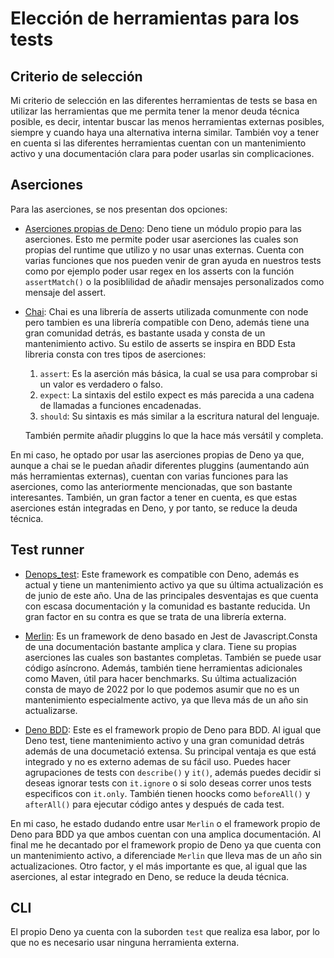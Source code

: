# Elección de herramientas para los tests

## Criterio de selección

Mi criterio de selección en las diferentes herramientas de tests se basa en
utilizar las herramientas que me permita tener la menor deuda técnica posible, es
decir, intentar buscar las menos herramientas externas posibles, siempre y cuando
haya una alternativa interna similar. También voy a tener en cuenta si las diferentes
herramientas cuentan con un mantenimiento activo y una documentación clara para
poder usarlas sin complicaciones.

## Aserciones

Para las aserciones, se nos presentan dos opciones:

- [Aserciones propias de Deno](https://deno.land/std@0.206.0/assert/mod.ts):
    Deno tiene un módulo propio para las aserciones.
    Esto me permite poder usar aserciones las cuales son propias del runtime
    que utilizo y no usar unas externas. Cuenta con varias funciones que nos
    pueden venir de gran ayuda en nuestros tests como por ejemplo poder usar
    regex en los asserts con la función `assertMatch()` o la posiblilidad de
    añadir mensajes personalizados como mensaje del assert.

- [Chai](https://deno.land/x/chai@v5.0.0): Chai es una librería de asserts
    utilizada comunmente con node pero tambien es una librería compatible
    con Deno, además tiene una gran comunidad detrás, es bastante usada y
    consta de un mantenimiento activo. Su estilo de asserts se inspira en BDD
    Esta libreria consta con tres tipos de aserciones:
    1. `assert`: Es la aserción más básica, la cual se usa para comprobar si un
    valor es verdadero o falso.
    2. `expect`: La sintaxis del estilo expect es más parecida a una cadena de
    llamadas a funciones encadenadas.
    3. `should`: Su sintaxis es más similar a la escritura natural del lenguaje.

    También permite añadir pluggins lo que la hace más versátil y completa.

En mi caso, he optado por usar las aserciones propias de Deno ya que, aunque a
chai se le puedan añadir diferentes pluggins (aumentando aún más herramientas
externas), cuentan con varias funciones para las aserciones, como las anteriormente
mencionadas, que son bastante interesantes. También, un gran factor a tener en cuenta,
es que estas aserciones están integradas en Deno, y por tanto, se reduce la
deuda técnica.

## Test runner

- [Denops_test](https://github.com/vim-denops/deno-denops-test): Este framework
    es compatible con Deno, además es actual y tiene un mantenimiento activo ya
    que su última actualización es de junio de este año.
    Una de las principales desventajas es que cuenta con escasa documentación
    y la comunidad es bastante reducida. Un gran factor en su contra es que se
    trata de una librería externa.

- [Merlin](https://deno.land/x/merlin@v1.0.7): Es un framework de deno basado en
    Jest de Javascript.Consta de una documentación bastante amplica y clara.
    Tiene su propias aserciones las cuales son bastantes completas. También
    se puede usar código asíncrono. Además, también tiene herramientas adicionales
    como Maven, útil para hacer benchmarks.
    Su última actualización consta de mayo de 2022 por lo que podemos asumir que
    no es un mantenimiento especialmente activo, ya que lleva más de un año
    sin actualizarse.

- [Deno BDD](https://docs.deno.com/runtime/manual/basics/testing/behavior_driven_development):
    Este es el framework propio de Deno para BDD. Al igual que Deno test, tiene mantenimiento
    activo y una gran comunidad detrás además de una documetació extensa.
    Su principal ventaja es que está integrado y no es externo ademas de su fácil uso.
    Puedes hacer agrupaciones de tests con `describe()` y `it()`, además puedes decidir si
    deseas ignorar tests con `it.ignore` o si solo deseas correr unos tests especificos con
    `it.only`. También tienen hoocks como `beforeAll()` y `afterAll()` para ejecutar código
    antes y después de cada test.

En mi caso, he estado dudando entre usar `Merlin` o el framework propio de Deno para BDD
ya que ambos cuentan con una amplica documentación. Al final me he decantado por el
framework propio de Deno ya que cuenta con un mantenimiento activo, a diferenciade `Merlin`
que lleva mas de un año sin actualizaciones. Otro factor, y el más importante es que,
al igual que las aserciones, al estar integrado en Deno, se reduce la deuda técnica.

## CLI

El propio Deno ya cuenta con la suborden `test` que realiza esa labor, por lo que
no es necesario usar ninguna herramienta externa.
